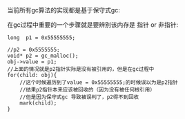 当前所有gc算法的实现都是基于保守式gc:

在gc过程中重要的一个步骤就是要辨别该内存是 指针 or 非指针:
```
long  p1 = 0x55555555;

//p2 = 0x5555555;
void* p2 = gc_malloc();
obj->value = p1;
//上面的情况就是p2指针实际是没有被引用的，但是在gc过程中
for(child: obj){
    //这个时候遍历到了value = 0x55555555;的时候误以为是p2指针
    //结果p2指针本来应该被回收的（因为没有被任何根引用）
    //但是因为保守式gc 导致被误判了，p2得不到回收
    mark(child);
}
```


